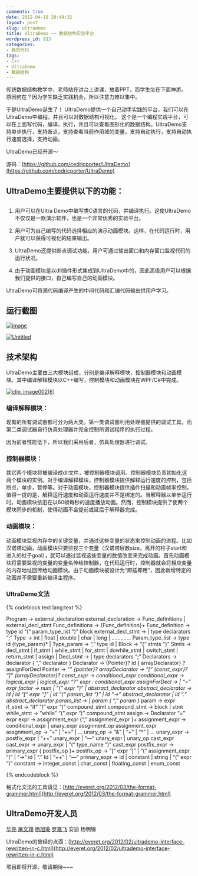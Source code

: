 ```yaml
---
comments: true
date: 2012-04-18 20:49:32
layout: post
slug: ultrademo
title: UltraDemo —— 数据结构实验平台
wordpress_id: 913
categories:
- 我的代码
tags:
- C++
- UltraDemo
- 数据结构
---
```


传统数据结构教学中，老师站在讲台上讲课，放着PPT，而学生坐在下面神游。 原因何在？因为学生缺乏实践机会，所以注意力难以集中。

于是UltraDemo诞生了！ UltraDemo提供一个自己动手实践的平台，我们可以在UltraDemo中编程，并且可以对数据结构可视化。 这个是一个编程实践平台，可以在上面写代码，编译，执行，并且可以查看图形化的数据结构。UltraDemo支持单步执行，支持断点，支持查看当前作用域的变量，支持自动执行，支持自动执行速度选择，支持动画。

UltraDemo已经开源～

源码：[https://github.com/cedricporter/UltraDemo](https://github.com/cedricporter/UltraDemo)


## UltraDemo主要提供以下的功能：


<!-- more -->


## 


1. 用户可以在Ultra Demo中编写类C语言的代码，并编译执行。这使UltraDemo不仅仅是一款演示软件，也是一个非常优秀的实验平台。

2. 用户可为自己编写的代码选择相应的演示动画模块。这样，在代码运行时，用户就可以获得可视化的结果输出。

3. UltraDemo还提供断点调试功能。用户可通过输出窗口和内存窗口监视代码的运行状况。

4. 由于动画模块是以dll插件形式集成到UltraDemo中的，因此高级用户可以根据我们提供的接口，自己编写自己的动画模块。

UltraDemo可将源代码编译产生的中间代码和汇编代码输出供用户学习。


## 运行截图


[![image](http://everet.org/wp-content/uploads/2012/04/image_thumb8.png)](http://everet.org/wp-content/uploads/2012/04/image8.png)

[![Untitled](http://everet.org/wp-content/uploads/2012/04/Untitled_thumb.jpg)](http://everet.org/wp-content/uploads/2012/04/Untitled.jpg)


## 技术架构


UltraDemo主要由三大模块组成，分别是编译解释模块，控制器模块和动画模块。其中编译解释模块以C++编写，控制模块和动画模块在WPF/C#中完成。

[![clip_image002[6]](http://everet.org/wp-content/uploads/2012/04/clip_image0026_thumb.gif)](http://everet.org/wp-content/uploads/2012/04/clip_image0026.gif)


### 编译解释模块：


现有的所有调试器都可分为两大类。第一类调试器利用处理器提供的调试工具，而第二类调试器自行仿真处理器并完全控制所调试程序的执行过程。

因为前者性能低下，所以我们采用后者，仿真处理器进行调试。


### 控制器模块：


其它两个模块将被编译成dll文件，被控制器模块调用。控制器模块负责初始化这两个模块的实例。对于编译解释模块，控制器模块提供解释运行速度的控制，包括断点，单步，暂停等。对于动画模块，控制器模块提供插件扫描和动画帧率控制。值得一提的是，解释运行速度和动画运行速度并不是绑定的。当解释器以单步运行时，动画模块依旧在以60帧每秒的速度播放动画。然而，控制模块提供了使两个模块同步的机制，使得动画不会提前或延后于解释器完成。


### 动画模块：


动画模块监视内存中的关键变量，并通过这些变量的状态来控制动画的进程。比如汉诺塔动画，动画模块只要监视三个变量（汉诺塔层数size，离开的柱子start和进入的柱子goal），就可以通过监视这些变量的数值改变来完成动画。首先动画模块将需要监视的变量的变量名传给控制器，在代码运行时，控制器就会将相应变量的内存地址回传给动画模块。由于动画模块被设计为“即插即用”，因此新增特定的动画并不需要重新编译主程序。


### UltraDemo文法



{% codeblock text lang:text %}


Program               ->  external_declaration
external_declaration  ->  Func_definitions
                       | external_decl_stmt
Func_definitions      ->  {Func_definition}+
Func_definition       ->  type id “(“ param_type_list “)” block
external_decl_stmt    ->
                       | type declarators “;”
Type                  ->  int
                       | float
                       | double
                       | char
                       | long
                       | ………….
Param_type_list       ->  type id {type_param}*
                       |
Type_param            ->  “,” type id
                       |
Block                 ->  “{“ stmts “}”
Stmts                 ->  decl_stmt
                       | if_stmt
                       | while_stmt
                       | for_stmt
                       | dowhile_stmt
                       | switch_stmt
                       | return_stmt
                       | assign
                       |
Decl_stmt             ->
                       | type declarators “;”
Declarators           ->  declarator { “,” declarator }
Declarator            ->  {Pointer}? id { arrayDeclarator}	? assignForDecl
Pointer               ->  “*” {pointer}?
arrayDeclarator       ->  “[“ {const_expr}? “]” {arrayDeclarator}?
const_expr            ->  conditional_expr
conditional_expr      ->  logical_expr
                       | logical_expr “?” expr : conditional_expr
assignForDecl         ->
                       | “=” expr
factor                ->  num
                       | “(“ expr “)”
                       | abstract_declarator
abstract_declarator   ->  id
                       | id “[“ expr “]”
                       | id “(“ param_list “)”
                       | id “->” abstract_declarator
                       | id “.” abstract_declarator
param_list            ->
                       | param { “,” param }*
param                 ->  expr
if_stmt               ->  “if” “(“ expr “)” compound_stmt
compound_stmt         ->  block
                       | stmt
while_stmt            ->  “while” “(“ expr “)” compound_stmt
assign                ->  Declarator “=” expr
expr                  ->  assignment_expr {“,” assignment_expr }+
assignment_expr       ->  conditional_expr
                       | unary_expr assgnment_op assignment_expr
assgnment_op          ->  “=”
                       | “+=”
                       | …
unary_op              ->  “&”
                       | “+”
                       | “*”
                       | …
unary_expr            ->  postfix_expr
                       | “++” unary_expr
                       | “—“ unary_expr
                       | unary_op cast_expr
cast_expr             ->  unary_expr
                       | “(“ type_name “)” cast_expr
postfix_expr          ->  primary_expr { postfix_op }+
postfix_op            ->  “[“ expr “]”
                       | “(“ assignment_expr “)”
                       | “->” id
                       | “.” Id
                       | “++”
                       | “—“
primary_expr          ->  id
                       | constant
                       | string
                       | “(“ expr “)”
constant              ->  integer_const
                       | char_const
                       | floating_const
                       | enum_const


{% endcodeblock %}



格式化文法的工具请见：[http://everet.org/2012/03/the-format-grammer.html](http://everet.org/2012/03/the-format-grammer.html)


## UltraDemo开发人员


[华亮](http://EverET.org) [屠文翔](http://kidsang.com) [杨旭瑜](http://xuyufish.com) [罗嘉飞](http://jiafei.org) 安迪 杨明锦

UltraDemo的曾经的点滴：[http://everet.org/2012/02/ultrademo-interface-rewritten-in-c.html](http://everet.org/2012/02/ultrademo-interface-rewritten-in-c.html)

项目即将开源，敬请期待~~~
